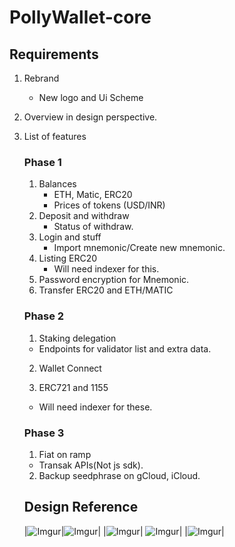 # PollyWallet-core
## Requirements

1. Rebrand 
    - New logo and Ui Scheme
2. Overview in design perspective.
3. List of features

    ### Phase 1

    1. Balances
        - ETH, Matic, ERC20
        - Prices of tokens (USD/INR)
    2. Deposit and withdraw
        - Status of withdraw.
    3. Login and stuff
        - Import mnemonic/Create new mnemonic.
    4. Listing ERC20
        - Will need indexer for this.
    5. Password encryption for Mnemonic.
    6. Transfer ERC20 and ETH/MATIC

    ### Phase 2

    1. Staking delegation

    - Endpoints for validator list and extra data.

    2. Wallet Connect

    3. ERC721 and 1155

    - Will need indexer for these.

    ### Phase 3

    1. Fiat on ramp

    - Transak APIs(Not js sdk).

    2. Backup seedphrase on gCloud, iCloud.
    
    ## Design Reference
    |![Imgur](https://i.imgur.com/i7PnchD.png)|![Imgur](https://i.imgur.com/gqm7mnx.png)|
    |![Imgur](https://i.imgur.com/yYuCIQQ.png)| ![Imgur](https://i.imgur.com/jOwYM1o.png)|
    |![Imgur](https://i.imgur.com/aC8s0Mn.png)| 

